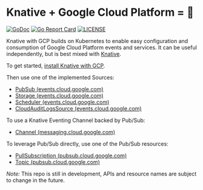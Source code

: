 # Knative + Google Cloud Platform = 🚀

[![GoDoc](https://godoc.org/github.com/google/knative-gcp?status.svg)](https://godoc.org/github.com/google/knative-gcp)
[![Go Report Card](https://goreportcard.com/badge/google/knative-gcp)](https://goreportcard.com/report/google/knative-gcp)
[![LICENSE](https://img.shields.io/github/license/google/knative-gcp.svg)](https://github.com/google/knative-gcp/blob/master/LICENSE)

Knative with GCP builds on Kubernetes to enable easy configuration and
consumption of Google Cloud Platform events and services. It can be useful
independently, but is best mixed with [Knative](https://knative.dev).

To get started, [install Knative with GCP](./docs/install/README.md).

Then use one of the implemented Sources:

- [PubSub (events.cloud.google.com)](docs/examples/cloudpubsubsource/README.md)
- [Storage (events.cloud.google.com)](docs/examples/cloudstoragesource/README.md)
- [Scheduler (events.cloud.google.com)](docs/examples/cloudschedulersource/README.md)
- [CloudAuditLogsSource (events.cloud.google.com)](docs/examples/cloudauditlogssource/README.md)

To use a Knative Eventing Channel backed by Pub/Sub:

- [Channel (messaging.cloud.google.com)](docs/examples/channel/README.md)

To leverage Pub/Sub directly, use one of the Pub/Sub resources:

- [PullSubscription (pubsub.cloud.google.com)](docs/examples/pullsubscription/README.md)
- [Topic (pubsub.cloud.google.com)](docs/examples/topic/README.md)


_Note:_ This repo is still in development, APIs and resource names are subject to change in the future.
